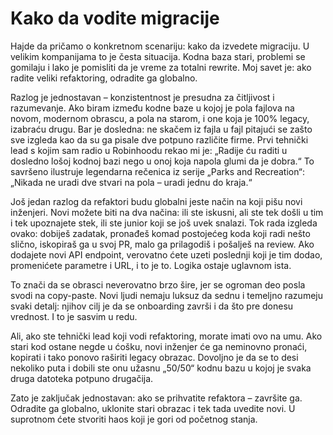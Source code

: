 # Kako da vodite migracije

Hajde da pričamo o konkretnom scenariju: kako da izvedete migraciju. U velikim kompanijama to je česta situacija. Kodna baza stari, problemi se gomilaju i lako je pomisliti da je vreme za totalni rewrite. Moj savet je: ako radite veliki refaktoring, odradite ga globalno.

Razlog je jednostavan – konzistentnost je presudna za čitljivost i razumevanje. Ako biram između kodne baze u kojoj je pola fajlova na novom, modernom obrascu, a pola na starom, i one koja je 100% legacy, izabraću drugu. Bar je dosledna: ne skačem iz fajla u fajl pitajući se zašto sve izgleda kao da su ga pisale dve potpuno različite firme. Prvi tehnički lead s kojim sam radio u Robinhoodu rekao mi je: „Radije ću raditi u dosledno lošoj kodnoj bazi nego u onoj koja napola glumi da je dobra.“ To savršeno ilustruje legendarna rečenica iz serije „Parks and Recreation“: „Nikada ne uradi dve stvari na pola – uradi jednu do kraja.“

Još jedan razlog da refaktori budu globalni jeste način na koji pišu novi inženjeri. Novi možete biti na dva načina: ili ste iskusni, ali ste tek došli u tim i tek upoznajete stek, ili ste junior koji se još uvek snalazi. Tok rada izgleda ovako: dobiješ zadatak, pronađeš komad postojećeg koda koji radi nešto slično, iskopiraš ga u svoj PR, malo ga prilagodiš i pošalješ na review. Ako dodajete novi API endpoint, verovatno ćete uzeti poslednji koji je tim dodao, promenićete parametre i URL, i to je to. Logika ostaje uglavnom ista.

To znači da se obrasci neverovatno brzo šire, jer se ogroman deo posla svodi na copy-paste. Novi ljudi nemaju luksuz da sednu i temeljno razumeju svaki detalj: njihov cilj je da se onboarding završi i da što pre donesu vrednost. I to je sasvim u redu.

Ali, ako ste tehnički lead koji vodi refaktoring, morate imati ovo na umu. Ako stari kod ostane negde u ćošku, novi inženjer će ga neminovno pronaći, kopirati i tako ponovo raširiti legacy obrazac. Dovoljno je da se to desi nekoliko puta i dobili ste onu užasnu „50/50“ kodnu bazu u kojoj je svaka druga datoteka potpuno drugačija.

Zato je zaključak jednostavan: ako se prihvatite refaktora – završite ga. Odradite ga globalno, uklonite stari obrazac i tek tada uvedite novi. U suprotnom ćete stvoriti haos koji je gori od početnog stanja.
